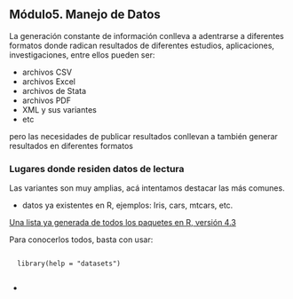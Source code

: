 
## Módulo5. Manejo de Datos

La generación constante de información conlleva a adentrarse a diferentes formatos donde radican resultados de diferentes estudios, aplicaciones, investigaciones, entre ellos pueden ser:

- archivos CSV
- archivos Excel
- archivos de Stata
- archivos PDF
- XML y sus variantes
- etc

pero las necesidades de publicar resultados conllevan a también generar resultados en diferentes formatos

### Lugares donde residen datos de lectura

  Las variantes son muy amplias, acá intentamos destacar las más comunes.
  
  - datos ya existentes en R, ejemplos: Iris, cars, mtcars, etc.

  [Una lista ya generada de todos los paquetes en R, versión 4.3 ](https://stat.ethz.ch/R-manual/R-devel/library/datasets/html/00Index.html)

  Para conocerlos todos, basta con usar:
  <pre><code>
  library(help = "datasets")
  </code></pre>

 - 
